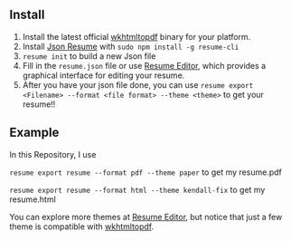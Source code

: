 ## Install

1. Install the latest official [wkhtmltopdf][1] binary for your platform.
2. Install [Json Resume][2] with `sudo npm install -g resume-cli`
3. `resume init` to build a new Json file
4. Fill in the `resume.json` file or use [Resume Editor][3], which provides a graphical interface for editing your resume.
5. After you have your json file done, you can use `resume export <Filename> --format <file format> --theme <theme>` to get your resume!!

## Example
In this Repository, I use

`resume export resume --format pdf --theme paper` to get my resume.pdf

`resume export resume --format html --theme kendall-fix` to get my resume.html

You can explore more themes at [Resume Editor][3], but notice that just a few theme is compatible with [wkhtmltopdf][1].


[1]: http://wkhtmltopdf.org/
[2]: http://jsonresume.org
[3]: http://registry.jsonresume.org/
